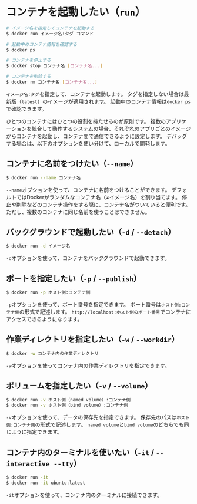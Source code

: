 # コンテナを起動したい（``run``）

```bash
# イメージ名を指定してコンテナを起動する
$ docker run イメージ名:タグ コマンド

# 起動中のコンテナ情報を確認する
$ docker ps

# コンテナを停止する
$ docker stop コンテナ名 [コンテナ名...]

# コンテナを削除する
$ docker rm コンテナ名 [コンテナ名...]
```

``イメージ名:タグ``を指定して、コンテナを起動します。
タグを指定しない場合は最新版（``latest``）のイメージが適用されます。
起動中のコンテナ情報は``docker ps``で確認できます。


ひとつのコンテナにはひとつの役割を持たせるのが原則です。
複数のアプリケーションを統合して動作するシステムの場合、それぞれのアプリごとのイメージからコンテナを起動し、コンテナ間で通信できるように設定します。
デバッグする場合は、以下のオプションを使い分けて、ローカルで開発します。

## コンテナに名前をつけたい（``--name``）

```bash
$ docker run --name コンテナ名
```

``--name``オプションを使って、コンテナに名前をつけることができます。
デフォルトではDockerがランダムなコンテナ名（≠イメージ名）を割り当てます。
停止や削除などのコンテナ操作をする際に、コンテナ名がついていると便利です。
ただし、複数のコンテナに同じ名前を使うことはできません。


## バックグラウンドで起動したい（``-d`` / ``--detach``）

```bash
$ docker run -d イメージ名
```

``-d``オプションを使って、コンテナをバックグラウンドで起動できます。

## ポートを指定したい（``-p`` / ``--publish``）

```bash
$ docker run -p ホスト側:コンテナ側
```

``-p``オプションを使って、ポート番号を指定できます。
ポート番号は``ホスト側:コンテナ側``の形式で記述します。
``http://localhost:ホスト側のポート番号``でコンテナにアクセスできるようになります。

## 作業ディレクトリを指定したい（``-w`` / ``--workdir``）

```bash
$ docker -w コンテナ内の作業ディレクトリ
```

``-w``オプションを使ってコンテナ内の作業ディレクトリを指定できます。

## ボリュームを指定したい（``-v`` / ``--volume``）

```bash
$ docker run -v ホスト側（named volume）:コンテナ側
$ docker run -v ホスト側（bind volume）:コンテナ側
```

``-v``オプションを使って、データの保存先を指定できます。
保存先のパスは``ホスト側:コンテナ側``の形式で記述します。
``named volume``と``bind volume``のどちらでも同じように指定できます。


## コンテナ内のターミナルを使いたい（``-it`` / ``--interactive --tty``）

```bash
$ docker run -it
$ docker run -it ubuntu:latest
```

``-it``オプションを使って、コンテナ内のターミナルに接続できます。
